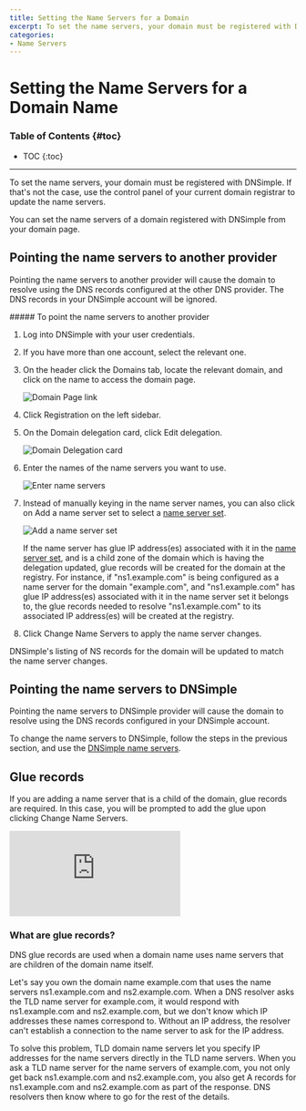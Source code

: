 ```yaml
---
title: Setting the Name Servers for a Domain
excerpt: To set the name servers, your domain must be registered with DNSimple. If that's not the case, use the control panel of your current domain registrar to update the name servers.
categories:
- Name Servers
---
```


# Setting the Name Servers for a Domain Name

### Table of Contents {#toc}

* TOC
{:toc}

---

To set the name servers, your domain must be registered with DNSimple. If that's not the case, use the control panel of your current domain registrar to update the name servers.

You can set the name servers of a domain registered with DNSimple from your domain page.

## Pointing the name servers to another provider

Pointing the name servers to another provider will cause the domain to resolve using the DNS records configured at the other DNS provider. The DNS records in your DNSimple account will be ignored.

<div class="section-steps" markdown="1">
##### To point the name servers to another provider

1.  Log into DNSimple with your user credentials.
1.  If you have more than one account, select the relevant one.
1.  On the header click the <label>Domains</label> tab, locate the relevant domain, and click on the name to access the domain page.

    ![Domain Page link](/files/domains-domain-link.png)

1.  Click <label>Registration</label> on the left sidebar.
1.  On the Domain delegation card, click <label>Edit delegation</label>.

    ![Domain Delegation card](/files/domain-delegation-card.png)

1.  Enter the names of the name servers you want to use.

    ![Enter name servers](/files/complete-name-server-change.png)

1. Instead of manually keying in the name server names, you can also click on <label>Add a name server set</label> to select a [name server set](/articles/name-server-sets).

    ![Add a name server set](/files/domain-delegation-add-name-server-set.png)

   If the name server has glue IP address(es) associated with it in the [name server set](/articles/name-server-sets), and is a child zone of the domain which is having the delegation updated, glue records will be created for the domain at the registry. For instance, if "ns1.example.com" is being configured as a name server for the domain "example.com", and "ns1.example.com" has glue IP address(es) associated with it in the name server set it belongs to, the glue records needed to resolve "ns1.example.com" to its associated IP address(es) will be created at the registry.

1. Click <label>Change Name Servers</label> to apply the name server changes.

</div>

<info>
DNSimple's listing of NS records for the domain will be updated to match the name server changes.
</info>

## Pointing the name servers to DNSimple

Pointing the name servers to DNSimple provider will cause the domain to resolve using the DNS records configured in your DNSimple account.

To change the name servers to DNSimple, follow the steps in the previous section, and use the [DNSimple name servers](/articles/dnsimple-nameservers).

## Glue records

If you are adding a name server that is a child of the domain, glue records are required. In this case, you will be prompted to add the glue upon clicking <label>Change Name Servers</label>.

<div class="mb4 aspect-ratio aspect-ratio--16x9 z-0">
  <iframe src="https://www.youtube.com/embed/m_RaPIRNxFs?rel=0&modestbranding=1&cc_load_policy=1&cc_lang_pref=en" class="aspect-ratio--object" frameborder="0" allow="accelerometer; autoplay; clipboard-write; encrypted-media; gyroscope; picture-in-picture" allowfullscreen=""></iframe>
</div>

### What are glue records?

DNS glue records are used when a domain name uses name servers that are children of the domain name itself.

Let's say you own the domain name example.com that uses the name servers ns1.example.com and ns2.example.com. When a DNS resolver asks the TLD name server for example.com, it would respond with ns1.example.com and ns2.example.com, but we don't know which IP addresses these names correspond to. Without an IP address, the resolver can't establish a connection to the name server to ask for the IP address.

To solve this problem, TLD domain name servers let you specify IP addresses for the name servers directly in the TLD name servers. When you ask a TLD name server for the name servers of example.com, you not only get back ns1.example.com and ns2.example.com, you also get A records for ns1.example.com and ns2.example.com as part of the response. DNS resolvers then know where to go for the rest of the details.
